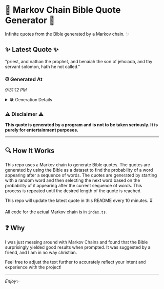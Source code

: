 # 📖 Markov Chain Bible Quote Generator 📖

Infinite quotes from the Bible generated by a Markov chain. ✨

## ✨ Latest Quote ✨
"priest, and nathan the prophet, and benaiah the son of jehoiada, and thy servant solomon, hath he not called."

### ⏰ Generated At
*9:31:12 PM*

<details>
    <summary>🛠️ Generation Details</summary>
    <p>
        <strong>🌱 Seed:</strong> priest,<br>
        <strong>🔄 Iterations:</strong> 18<br>
        <strong>📜 Context History:</strong><br>[ priest, ]: and<br>[ priest,, and ]: nathan<br>[ priest,, and, nathan ]: the<br>[ priest,, and, nathan, the ]: prophet,<br>[ priest,, and, nathan, the, prophet, ]: and<br>[ priest,, and, nathan, the, prophet,, and ]: benaiah<br>[ and, nathan, the, prophet,, and, benaiah ]: the<br>[ nathan, the, prophet,, and, benaiah, the ]: son<br>[ the, prophet,, and, benaiah, the, son ]: of<br>[ prophet,, and, benaiah, the, son, of ]: jehoiada,<br>[ and, benaiah, the, son, of, jehoiada, ]: and<br>[ benaiah, the, son, of, jehoiada,, and ]: thy<br>[ the, son, of, jehoiada,, and, thy ]: servant<br>[ son, of, jehoiada,, and, thy, servant ]: solomon,<br>[ of, jehoiada,, and, thy, servant, solomon, ]: hath<br>[ jehoiada,, and, thy, servant, solomon,, hath ]: he<br>[ and, thy, servant, solomon,, hath, he ]: not<br>[ thy, servant, solomon,, hath, he, not ]: called.<br>
    </p>
</details>

### ⚠️ Disclaimer ⚠️
**This quote is generated by a program and is not to be taken seriously. It is purely for entertainment purposes.**

---

## 🔍 How It Works

This repo uses a Markov chain to generate Bible quotes. The quotes are generated by using the Bible as a dataset to find the probability of a word appearing after a sequence of words. The quotes are generated by starting with a random word and then selecting the next word based on the probability of it appearing after the current sequence of words. This process is repeated until the desired length of the quote is reached.

This repo will update the latest quote in this README every 10 minutes. ⏳

All code for the actual Markov chain is in `index.ts`.

## ❓ Why

I was just messing around with Markov Chains and found that the Bible surprisingly yielded good results when prompted. 
It was suggested by a friend, and I am in no way christian.

Feel free to adjust the text further to accurately reflect your intent and experience with the project!

---

*Enjoy*✨
